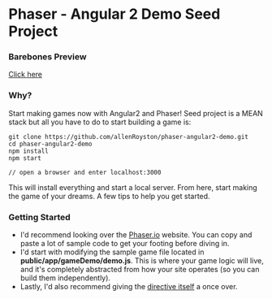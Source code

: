 # Phaser - Angular 2 Demo Seed Project

### Barebones Preview
[Click here](https://phaser-angular2-demo.herokuapp.com/)

### Why?
Start making games now with Angular2 and Phaser!  Seed project is a MEAN stack but all you have to do to start building a game is:

```
git clone https://github.com/allenRoyston/phaser-angular2-demo.git
cd phaser-angular2-demo
npm install
npm start

// open a browser and enter localhost:3000
```

This will install everything and start a local server.  From here, start making the game of your dreams.  A few tips to help you get started.

### Getting Started

- I'd recommend looking over the [Phaser.io](http://phaser.io/ "Phaser.io") website.  You can copy and paste a lot of sample code to get your footing before diving in.
- I'd start with modifying the sample game file located in <strong>public/app/gameDemo/demo.js</strong>.  This is where your game logic will live, and it's completely abstracted from how your site operates (so you can build them independently).   
- Lastly, I'd also recommend giving the [directive itself](https://github.com/allenRoyston/ang2-phaser/tree/master/game_demos) a once over.  





 

